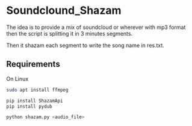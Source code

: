 # Soundclound_Shazam

The idea is to provide a mix of soundcloud or wherever with mp3 format then the script is splitting it in 3 minutes segments.

Then it shazam each segment to write the song name in res.txt.

## Requirements 

On Linux

```sh
sudo apt install ffmpeg 

pip install ShazamApi
pip install pydub

python shazam.py <audio_file>
```

